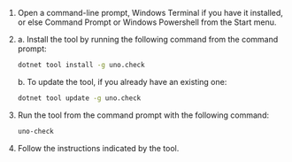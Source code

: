 1. Open a command-line prompt, Windows Terminal if you have it installed, or else Command Prompt or Windows Powershell from the Start menu.

1. a. Install the tool by running the following command from the command prompt:

    ```bash
    dotnet tool install -g uno.check
    ```

   b. To update the tool, if you already have an existing one:

    ```bash
    dotnet tool update -g uno.check
    ```

1. Run the tool from the command prompt with the following command:

    ```bash
    uno-check
    ```

1. Follow the instructions indicated by the tool.